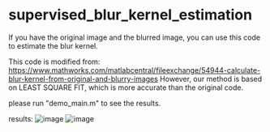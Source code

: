 # supervised_blur_kernel_estimation
If you have the original image and the blurred image, you can use this code to estimate the blur kernel.

This code is modified from:
https://www.mathworks.com/matlabcentral/fileexchange/54944-calculate-blur-kernel-from-original-and-blurry-images
However, our method is based on LEAST SQUARE FIT, which is more accurate than the original code.

please run "demo_main.m" to see the results.


results:
![image](https://github.com/VeroHU/supervised_blur_kernel_estimation/blob/master/peppers.jpg)
![image](https://github.com/VeroHU/supervised_blur_kernel_estimation/blob/master/kernel.jpg)
